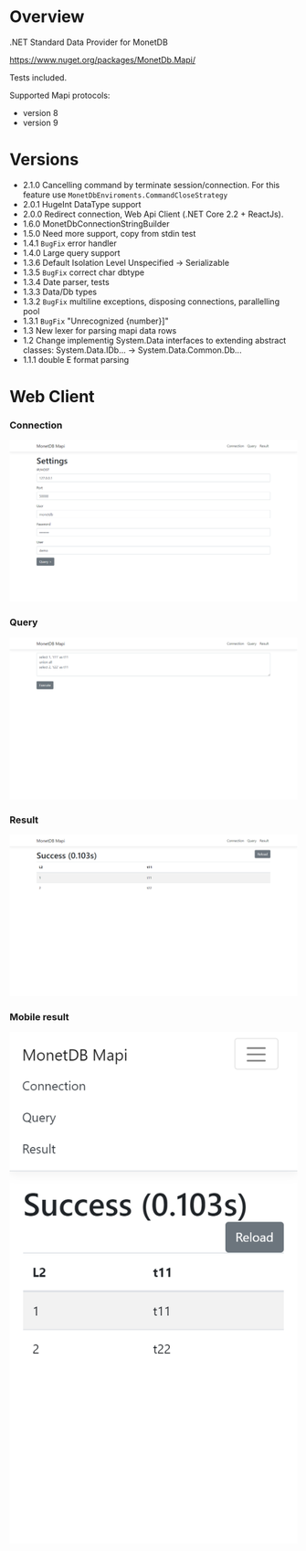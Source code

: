# Overview

.NET Standard Data Provider for MonetDB

https://www.nuget.org/packages/MonetDb.Mapi/

Tests included.

Supported Mapi protocols:
 - version 8
 - version 9 

# Versions
 - 2.1.0 Cancelling command by terminate session/connection. For this feature use `MonetDbEnviroments.CommandCloseStrategy`
 - 2.0.1 HugeInt DataType support
 - 2.0.0 Redirect connection, Web Api Client (.NET Core 2.2 + ReactJs).
 - 1.6.0 MonetDbConnectionStringBuilder
 - 1.5.0 Need more support, copy from stdin test
 - 1.4.1 `BugFix` error handler
 - 1.4.0 Large query support
  - 1.3.6 Default Isolation Level Unspecified -> Serializable
  - 1.3.5 `BugFix` correct char dbtype
  - 1.3.4 Date parser, tests
  - 1.3.3 Data/Db types
  - 1.3.2 `BugFix` multiline exceptions, disposing connections, parallelling pool
  - 1.3.1 `BugFix` "Unrecognized {number}]"
 - 1.3 New lexer for parsing mapi data rows
 - 1.2 Change implementig System.Data interfaces to extending abstract classes: System.Data.IDb... -> System.Data.Common.Db...
 - 1.1.1 double E format parsing

# Web Client
### Connection
![Connection](https://raw.githubusercontent.com/AlexandrSitdikov/monetdb-mapi-net/master/content/desc_connection.png "Connection")
### Query
![Query](https://raw.githubusercontent.com/AlexandrSitdikov/monetdb-mapi-net/master/content/desc_query.png "Query")
### Result
![Result](https://raw.githubusercontent.com/AlexandrSitdikov/monetdb-mapi-net/master/content/desc_result.png "Result")
### Mobile result
![Mobile](https://raw.githubusercontent.com/AlexandrSitdikov/monetdb-mapi-net/master/content/phone_result.png "Mobile")
